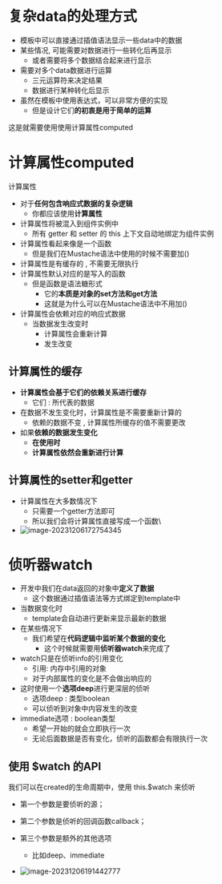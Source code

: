 # 复杂data的处理方式

- 模板中可以直接通过插值语法显示一些data中的数据
- 某些情况, 可能需要对数据进行一些转化后再显示 
  - 或者需要将多个数据结合起来进行显示
- 需要对多个data数据进行运算
  - 三元运算符来决定结果
  - 数据进行某种转化后显示
- 虽然在模板中使用表达式，可以非常方便的实现
  - 但是设计它们**的初衷是用于简单的运算**

这是就需要使用使用计算属性computed

# 计算属性computed

计算属性

- 对于**任何包含响应式数据的复杂逻辑**
  - 你都应该使用**计算属性**
- 计算属性将被混入到组件实例中
  - 所有 getter 和 setter 的 this 上下文自动地绑定为组件实例
- 计算属性看起来像是一个函数
  - 但是我们在Mustache语法中使用的时候不需要加()
- 计算属性是有缓存的 , 不需要无限执行
- 计算属性默认对应的是写入的函数
  - 但是函数是语法糖形式
    - 它的**本质是对象的set方法和get方法**
    - 这就是为什么可以在Mustache语法中不用加()
- 计算属性会依赖对应的响应式数据
  - 当数据发生改变时
    - 计算属性会重新计算
    - 发生改变


## 计算属性的缓存

- **计算属性会基于它们的依赖关系进行缓存**
  - 它们 : 所代表的数据
- 在数据不发生变化时，计算属性是不需要重新计算的
  - 依赖的数据不变 ,  计算属性所缓存的值不需要更改
- 如果**依赖的数据发生变化**
  - **在使用时**
  - **计算属性依然会重新进行计算**

## 计算属性的setter和getter

- 计算属性在大多数情况下
  - 只需要一个getter方法即可
  - 所以我们会将计算属性直接写成一个函数\
- ![image-20231206172754345](C:\Users\Administrator\AppData\Roaming\Typora\typora-user-images\image-20231206172754345.png)



# 侦听器watch

- 开发中我们在data返回的对象中**定义了数据**
  - 这个数据通过插值语法等方式绑定到template中
- 当数据变化时
  - template会自动进行更新来显示最新的数据
- 在某些情况下
  - 我们希望在**代码逻辑中监听某个数据的变化**
    - 这个时候就需要用**侦听器watch**来完成了
- watch只是在侦听info的引用变化
  - 引用: 内存中引用的对象
  - 对于内部属性的变化是不会做出响应的
- 这时使用一个**选项deep**进行更深层的侦听
  - 选项deep : 类型boolean
  - 可以侦听到对象中内容发生的改变
- immediate选项 : boolean类型
  - 希望一开始的就会立即执行一次
  - 无论后面数据是否有变化，侦听的函数都会有限执行一次

## 使用 $watch 的API

我们可以在created的生命周期中，使用 this.$watch 来侦听

- 第一个参数是要侦听的源；

- 第二个参数是侦听的回调函数callback；
- 第三个参数是额外的其他选项
  - 比如deep、immediate
- ![image-20231206191442777](C:\Users\Administrator\AppData\Roaming\Typora\typora-user-images\image-20231206191442777.png)